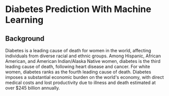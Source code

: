 # Diabetes Prediction With Machine Learning
## Background
Diabetes is a leading cause of death for women in the world, affecting individuals from diverse racial and ethnic groups. Among Hispanic, African American, and American Indian/Alaska Native women, diabetes is the third leading cause of death, following heart disease and cancer. For white women, diabetes ranks as the fourth leading cause of death. 
Diabetes imposes a substantial economic burden on the world's economy, with direct medical costs and lost productivity due to illness and death estimated at over $245 billion annually.
